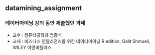 ## datamining_assignment

### 데이터마이닝 강의 동안 제출했던 과제
- 교수 : 컴퓨터공학과 엄종석
- 교재 : 비즈니스 인텔리전스를 위한 데이터마이닝 R edition, Galit Shmueli, WILEY 이앤비플러스
